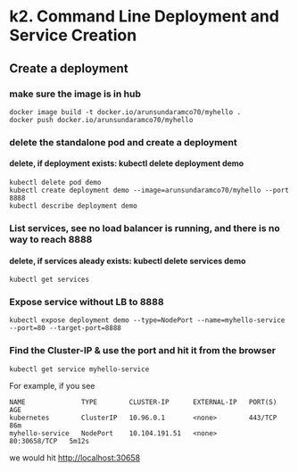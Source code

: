 # k2. Command Line Deployment and Service Creation
## Create a deployment

### make sure the image is in hub
```
docker image build -t docker.io/arunsundaramco70/myhello .
docker push docker.io/arunsundaramco70/myhello
```

### delete the standalone pod and create a deployment
#### delete, if deployment exists:  kubectl delete deployment demo 
```
kubectl delete pod demo
kubectl create deployment demo --image=arunsundaramco70/myhello --port 8888
kubectl describe deployment demo
```

### List services, see no load balancer is running, and there is no way to reach 8888
#### delete, if services aleady exists: kubectl delete services demo
```
kubectl get services
```


### Expose service without LB to 8888
```
kubectl expose deployment demo --type=NodePort --name=myhello-service --port=80 --target-port=8888
```

### Find the Cluster-IP & use the port and hit it from the browser 
```
kubectl get service myhello-service
```
For example, if you see
```
NAME              TYPE        CLUSTER-IP      EXTERNAL-IP   PORT(S)        AGE
kubernetes        ClusterIP   10.96.0.1       <none>        443/TCP        86m
myhello-service   NodePort    10.104.191.51   <none>        80:30658/TCP   5m12s
```
we would hit <http://localhost:30658>
